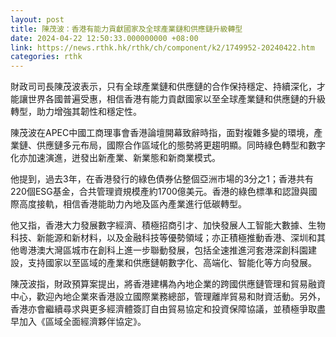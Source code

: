 ```yaml
---
layout: post
title: 陳茂波：香港有能力貢獻國家及全球產業鏈和供應鏈升級轉型
date: 2024-04-22 12:50:33.000000000 +08:00
link: https://news.rthk.hk/rthk/ch/component/k2/1749952-20240422.htm
categories: rthk
---
```


財政司司長陳茂波表示，只有全球產業鏈和供應鏈的合作保持穩定、持續深化，才能讓世界各國普遍受惠，相信香港有能力貢獻國家以至全球產業鏈和供應鏈的升級轉型，助力增強其韌性和穩定性。

陳茂波在APEC中國工商理事會香港論壇開幕致辭時指，面對複雜多變的環境，產業鏈、供應鏈多元布局，國際合作區域化的態勢將更趨明顯。同時綠色轉型和數字化亦加速演進，迸發出新產業、新業態和新商業模式。

他提到，過去3年，在香港發行的綠色債券佔整個亞洲市場的3分之1；香港共有220個ESG基金，合共管理資規模產約1700億美元。香港的綠色標準和認證與國際高度接軌，相信香港能助力內地及區內產業進行低碳轉型。

他又指，香港大力發展數字經濟、積極招商引才、加快發展人工智能大數據、生物科技、新能源和新材料，以及金融科技等優勢領域；亦正積極推動香港、深圳和其他粵港澳大灣區城市在創科上進一步聯動發展，包括全速推進河套港深創科園建設，支持國家以至區域的產業和供應鏈朝數字化、高端化、智能化等方向發展。

陳茂波指，財政預算案提出，將香港建構為內地企業的跨國供應鏈管理和貿易融資中心，歡迎內地企業來香港設立國際業務總部，管理離岸貿易和財資活動。另外，香港亦會繼續尋求與更多經濟體簽訂自由貿易協定和投資保障協議，並積極爭取盡早加入《區域全面經濟夥伴協定》。
